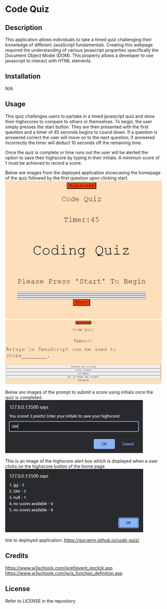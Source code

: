 # Code Quiz

## Description

This application allows individuals  to take a timed quiz challenging their knowledge of different JavaScript fundamentals. Creating this webpage required the understanding of various javascript properties specifically the Document Object Model (DOM). This property allows a developer to use javascript to interact with HTML elements.


## Installation

N/A

## Usage

This quiz challenges users to partake in a timed javascript quiz and store their highscores to compare to others or themselves. To begin, the user simply presses the start button. They are then presented with the first question and a timer of 45 seconds begins to cound down. If a question is answered correct the user will move on to the next question; if answered incorrectly the timer will deduct 10 seconds off the remaining time. 

Once the quiz is complete or time runs out the user will be alerted the option to save their highscore by typing in their initials. A minimum score of 1 must be achieved to record a score.


Below are images from the deployed application showcasing the homepage of the quiz followed by the first question upon clicking start.
![Code Quiz Deployed](/assets/images/code-quiz1.PNG)
![](/assets/images/code-quiz2.PNG)


Below are images of the prompt to submit a score using initials once the quiz is completed. 
![](/assets/images/code-quiz-alert.PNG)

This is an image of the highscore alert box which is displayed when a user clicks on the highscore button of the home page
![](/assets/images/code-quiz-highscores.PNG)


link to deployed application: https://gurverm.github.io/code-quiz/ 
## Credits

https://www.w3schools.com/jsref/event_onclick.asp 
https://www.w3schools.com/js/js_function_definition.asp 

## License

Refer to LICENSE in the repository